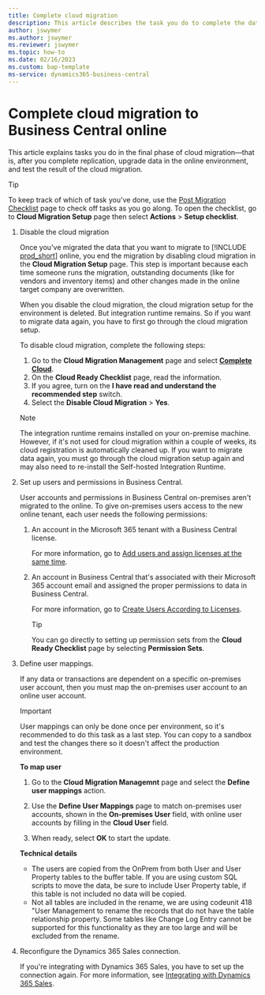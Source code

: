 ```yaml
---
title: Complete cloud migration
description: This article describes the task you do to complete the data migration from on-premises to online. 
author: jswymer
ms.author: jswymer 
ms.reviewer: jswymer 
ms.topic: how-to 
ms.date: 02/16/2023
ms.custom: bap-template 
ms-service: dynamics365-business-central
---
```


# Complete cloud migration to Business Central online

This article explains tasks you do in the final phase of cloud migration&mdash;that is, after you complete replication, upgrade data in the online environment, and test the result of the cloud migration.

> [!TIP]
> To keep track of which of task you've done, use the [Post Migration Checklist](https://businesscentral.dynamics.com/?page=4020) page to check off tasks as you go along. To open the checklist, go to **Cloud Migration Setup** page then select **Actions** > **Setup checklist**.


1. Disable the cloud migration

    Once you've migrated the data that you want to migrate to [!INCLUDE [prod_short](../includes/prod_short.md)] online, you end the migration by disabling cloud migration in the **Cloud Migration Setup** page. This step is important because each time someone runs the migration, outstanding documents (like for vendors and inventory items) and other changes made in the online target company are overwritten.

    When you disable the cloud migration, the cloud migration setup for the environment is deleted. But integration runtime remains. So if you want to migrate data again, you have to first go through the cloud migration setup.

    To disable cloud migration, complete the following steps:

    1. Go to the **Cloud Migration Management** page and select **[Complete Cloud](https://businesscentral.dynamics.com/?page=40063)**.
    2. On the **Cloud Ready Checklist** page, read the information.
    3. If you agree, turn on the **I have read and understand the recommended step** switch.
    4. Select the **Disable Cloud Migration** > **Yes**.

    > [!NOTE]
    > The integration runtime remains installed on your on-premise machine. However, if it's not used for cloud migration within a couple of weeks, its cloud registration is automatically cleaned up. If you want to migrate data again, you must go through the cloud migration setup again and may also need to re-install the Self-hosted Integration Runtime.

1. Set up users and permissions in Business Central.

   User accounts and permissions in Business Central on-premises aren't migrated to the online. To give on-premises users access to the new online tenant, each user needs the following permissions:

   1. An account in the Microsoft 365 tenant with a Business Central license.

      For more information, go to [Add users and assign licenses at the same time](/microsoft-365/admin/add-users/add-users).

   2. An account in Business Central that's associated with their Microsoft 365 account email and assigned the proper permissions to data in Business Central.

      For more information, go to [Create Users According to Licenses](/dynamics365/business-central/ui-how-users-permissions). 

      > [!TIP]
      > You can go directly to setting up permission sets from the **Cloud Ready Checklist** page by selecting **Permission Sets**.

1. Define user mappings.

   If any data or transactions are dependent on a specific on-premises user account, then you must map the on-premises user account to an online user account. 
   
   > [!IMPORTANT]
   > User mappings can only be done once per environment, so it's recommended to do this task as a last step. You can copy to a sandbox and test the changes there so it doesn't affect the production environment.
   
   **To map user**
   
   1. Go to the **Cloud Migration Managemnt** page and select the **Define user mappings** action. 

   2. Use the **Define User Mappings** page to match on-premises user accounts, shown in the **On-premises User** field, with online user accounts by filling in the **Cloud User** field. 
   3. When ready, select **OK** to start the update. 
 

   **Technical details**

   - The users are copied from the OnPrem from both User and User Property tables to the buffer table. If you are using custom SQL scripts to move the data, be sure to include User Property table, if this table is not included no data will be copied.
   - Not all tables are included in the rename, we are using codeunit 418 "User Management to rename the records that do not have the table relationship property. Some tables like Change Log Entry cannot be supported for this functionality as they are too large and will be excluded from the rename. 


1. Reconfigure the Dynamics 365 Sales connection.

   If you're integrating with Dynamics 365 Sales, you have to set up the connection again. For more information, see [Integrating with Dynamics 365 Sales](/dynamics365/business-central/admin-prepare-dynamics-365-for-sales-for-integration).

